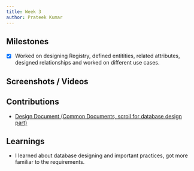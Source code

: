 ```yaml
---
title: Week 3
author: Prateek Kumar
---
```


## Milestones

- [x] Worked on designing Registry, defined entitities, related attributes, designed relationships and worked on different use cases.

## Screenshots / Videos

## Contributions

- [Design Document (Common Documents, scroll for database design part)](https://docs.google.com/document/d/1gYSMTkeZpDirH_Mu7O0CkFck4dh-l6F37TfXqYS_WPY/edit?usp=sharing)

## Learnings

- I learned about database designing and important practices, got more familiar to the requirements.
